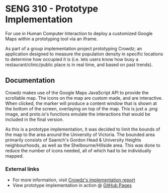 # SENG 310 - Prototype Implementation
For use in Human Computer Interaction to deploy a customized Google Maps within a prototyping tool via an iframe.

As part of a group implementation project prototyping Crowdz; an application designed to measure the population density in specific locations to determine how occupied it is (i.e. lets users know how busy a restaurant/clinic/public place is in real time, and based on past trends).


## Documentation
Crowdz makes use of the Google Maps JavaScript API to provide the scrollable map. The icons on the map are custom made, and are interactive. When clicked, the marker will produce a content window that is  shown at the bottom of the screen, overlaying on top of the map. This is just a .png image, and proto.io's functions emulate the interactions that would be included in the final version. 

As this is a prototype implementation, it was decided to limit the bounds of the map to the area around the University of Victoria. The bounded area primarily consists of Saanich's Gordon Head & University Heights neighbourhoods, as well as the Shelbourne/Hillside area. This was done to reduce the number of icons needed, all of which had to be individually mapped. 


### External links
* For more information, visit <a href='https://sites.google.com/view/crowdz-implementation-phase-3/home'>Crowdz's implementation report</a>
* View prototype implementation in action @ <a href='https://ajdeziel.github.io/crowdz-prototype-ui/frame.html'>GitHub Pages</a>
